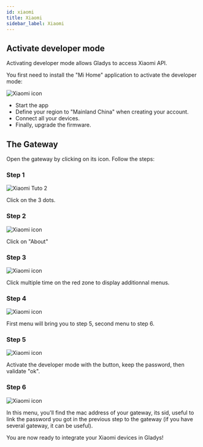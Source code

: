 ```yaml
---
id: xiaomi
title: Xiaomi
sidebar_label: Xiaomi
---
```


## Activate developer mode

Activating developer mode allows Gladys to access Xiaomi API.

You first need to install the "Mi Home" application to activate the developer mode:

<img src="/en/img/docs/configuration/xiaomi/xiaomi-tuto-1.jpg" alt="Xiaomi icon" class="img-responsive" />

- Start the app
- Define your region to "Mainland China" when creating your account.
- Connect all your devices.
- Finally, upgrade the firmware.

## The Gateway

Open the gateway by clicking on its icon. Follow the steps:

### Step 1

<img src="/en/img/docs/configuration/xiaomi/xiaomi-tuto-2.jpg" alt="Xiaomi Tuto 2" class="img-responsive" />

Click on the 3 dots.

### Step 2

<img src="/en/img/docs/configuration/xiaomi/xiaomi-tuto-3.jpg" alt="Xiaomi icon" class="img-responsive" />

Click on "About"

### Step 3

<img src="/en/img/docs/configuration/xiaomi/xiaomi-tuto-4.jpg" alt="Xiaomi icon" class="img-responsive" />

Click multiple time on the red zone to display additionnal menus.

### Step 4

<img src="/en/img/docs/configuration/xiaomi/xiaomi-tuto-5.jpg" alt="Xiaomi icon" class="img-responsive" />

First menu will bring you to step 5, second menu to step 6.

### Step 5

<img src="/en/img/docs/configuration/xiaomi/xiaomi-tuto-6.jpg" alt="Xiaomi icon" class="img-responsive" />

Activate the developer mode with the button, keep the password, then validate "ok".

### Step 6

<img src="/en/img/docs/configuration/xiaomi/xiaomi-tuto-7.jpg" alt="Xiaomi icon" class="img-responsive" />

In this menu, you'll find the mac address of your gateway, its sid, useful to link the password you got in the previous step to the gateway (if you have several gateway, it can be useful).

You are now ready to integrate your Xiaomi devices in Gladys!
